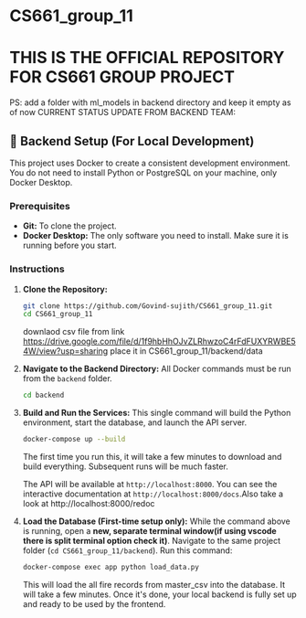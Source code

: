 # CS661_group_11
THIS IS THE OFFICIAL REPOSITORY FOR CS661 GROUP PROJECT 
=======
PS: add a folder with ml_models in backend directory and keep it empty as of now
CURRENT STATUS UPDATE FROM BACKEND TEAM:

## 🚀 Backend Setup (For Local Development)

This project uses Docker to create a consistent development environment. You do not need to install Python or PostgreSQL on your machine, only Docker Desktop.

### Prerequisites

*   **Git:** To clone the project.
*   **Docker Desktop:** The only software you need to install. Make sure it is running before you start.


### Instructions

1.  **Clone the Repository:**
    ```bash
    git clone https://github.com/Govind-sujith/CS661_group_11.git
    cd CS661_group_11
    ```
    downlaod csv file from link https://drive.google.com/file/d/1f9hbHhOJvZLRhwzoC4rFdFUXYRWBE54W/view?usp=sharing
    place it in CS661_group_11/backend/data

2.  **Navigate to the Backend Directory:**
    All Docker commands must be run from the `backend` folder.
    ```bash
    cd backend
    ```

3.  **Build and Run the Services:**
    This single command will build the Python environment, start the database, and launch the API server.
    ```bash
    docker-compose up --build
    ```
    The first time you run this, it will take a few minutes to download and build everything. Subsequent runs will be much faster.

    The API will be available at `http://localhost:8000`. You can see the interactive documentation at `http://localhost:8000/docs`.Also take a look at http://localhost:8000/redoc

4.  **Load the Database (First-time setup only):**
    While the command above is running, open a **new, separate terminal window(if using vscode there is split terminal option check it)**. Navigate to the same project folder (`cd CS661_group_11/backend`). Run this command:
    ```bash
    docker-compose exec app python load_data.py
    ```
    This will load the all fire records from master_csv into the database. It will take a few minutes. Once it's done, your local backend is fully set up and ready to be used by the frontend.

